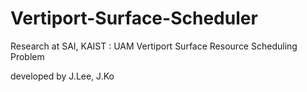 # Vertiport-Surface-Scheduler
Research at SAI, KAIST : UAM Vertiport Surface Resource Scheduling Problem

developed by J.Lee, J.Ko